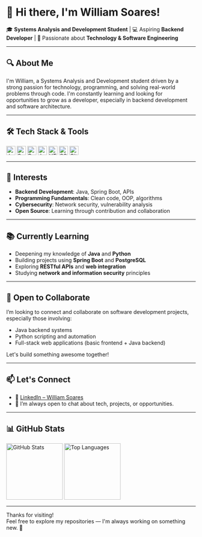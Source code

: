 # 👋 Hi there, I'm William Soares!

🎓 **Systems Analysis and Development Student** | 💻 Aspiring **Backend Developer** | 🚀 Passionate about **Technology & Software Engineering**

---

## 🔍 About Me

I'm William, a Systems Analysis and Development student driven by a strong passion for technology, programming, and solving real-world problems through code. I'm constantly learning and looking for opportunities to grow as a developer, especially in backend development and software architecture.

---

## 🛠️ Tech Stack & Tools

<div align="left">
  <img src="https://cdn.jsdelivr.net/gh/devicons/devicon/icons/java/java-original.svg" style="height:24px;" alt="Java" />
  <img src="https://cdn.jsdelivr.net/gh/devicons/devicon/icons/spring/spring-original.svg" style="height:24px;" alt="Spring" />
  <img src="https://cdn.jsdelivr.net/gh/devicons/devicon/icons/python/python-original.svg" style="height:24px;" alt="Python" />
  <img src="https://cdn.jsdelivr.net/gh/devicons/devicon/icons/javascript/javascript-original.svg" style="height:24px;" alt="JavaScript" />
  <img src="https://cdn.jsdelivr.net/gh/devicons/devicon/icons/html5/html5-original.svg" style="height:24px;" alt="HTML5" />
  <img src="https://cdn.jsdelivr.net/gh/devicons/devicon/icons/css3/css3-original.svg" style="height:24px;" alt="CSS3" />
  <img src="https://cdn.jsdelivr.net/gh/devicons/devicon/icons/git/git-original.svg" style="height:24px;" alt="Git" />
</div>

---

## 👀 Interests

- **Backend Development**: Java, Spring Boot, APIs  
- **Programming Fundamentals**: Clean code, OOP, algorithms  
- **Cybersecurity**: Network security, vulnerability analysis  
- **Open Source**: Learning through contribution and collaboration  

---

## 📚 Currently Learning

- Deepening my knowledge of **Java** and **Python**  
- Building projects using **Spring Boot** and **PostgreSQL**  
- Exploring **RESTful APIs** and **web integration**  
- Studying **network and information security** principles  

---

## 🤝 Open to Collaborate

I’m looking to connect and collaborate on software development projects, especially those involving:

- Java backend systems  
- Python scripting and automation  
- Full-stack web applications (basic frontend + Java backend)  

Let's build something awesome together!

---

## 📫 Let's Connect

- 🔗 [LinkedIn – William Soares](https://www.linkedin.com/in/william-soares-a429ba228)  
- 💬 I’m always open to chat about tech, projects, or opportunities.

---

## 📊 GitHub Stats

<div align="left">
  <img src="https://github-readme-stats.vercel.app/api?username=WilliamSoares21&show_icons=true&theme=dracula&include_all_commits=true&count_private=true" height="150" alt="GitHub Stats" />
  <img src="https://github-readme-stats.vercel.app/api/top-langs/?username=WilliamSoares21&layout=compact&theme=dracula" height="150" alt="Top Languages" />
</div>

---

Thanks for visiting!  
Feel free to explore my repositories — I'm always working on something new. 🙌
